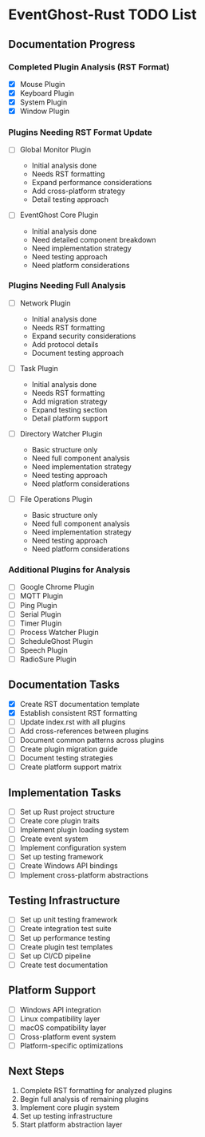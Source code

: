 # EventGhost-Rust TODO List

## Documentation Progress

### Completed Plugin Analysis (RST Format)
- [x] Mouse Plugin
- [x] Keyboard Plugin
- [x] System Plugin
- [x] Window Plugin

### Plugins Needing RST Format Update
- [ ] Global Monitor Plugin
  - Initial analysis done
  - Needs RST formatting
  - Expand performance considerations
  - Add cross-platform strategy
  - Detail testing approach

- [ ] EventGhost Core Plugin
  - Initial analysis done
  - Need detailed component breakdown
  - Need implementation strategy
  - Need testing approach
  - Need platform considerations
  
### Plugins Needing Full Analysis
- [ ] Network Plugin
  - Initial analysis done
  - Needs RST formatting
  - Expand security considerations
  - Add protocol details
  - Document testing approach

- [ ] Task Plugin
  - Initial analysis done
  - Needs RST formatting
  - Add migration strategy
  - Expand testing section
  - Detail platform support

- [ ] Directory Watcher Plugin
  - Basic structure only
  - Need full component analysis
  - Need implementation strategy
  - Need testing approach
  - Need platform considerations

- [ ] File Operations Plugin
  - Basic structure only
  - Need full component analysis
  - Need implementation strategy
  - Need testing approach
  - Need platform considerations


### Additional Plugins for Analysis
- [ ] Google Chrome Plugin
- [ ] MQTT Plugin
- [ ] Ping Plugin
- [ ] Serial Plugin
- [ ] Timer Plugin
- [ ] Process Watcher Plugin
- [ ] ScheduleGhost Plugin
- [ ] Speech Plugin
- [ ] RadioSure Plugin

## Documentation Tasks
- [x] Create RST documentation template
- [x] Establish consistent RST formatting
- [ ] Update index.rst with all plugins
- [ ] Add cross-references between plugins
- [ ] Document common patterns across plugins
- [ ] Create plugin migration guide
- [ ] Document testing strategies
- [ ] Create platform support matrix

## Implementation Tasks
- [ ] Set up Rust project structure
- [ ] Create core plugin traits
- [ ] Implement plugin loading system
- [ ] Create event system
- [ ] Implement configuration system
- [ ] Set up testing framework
- [ ] Create Windows API bindings
- [ ] Implement cross-platform abstractions

## Testing Infrastructure
- [ ] Set up unit testing framework
- [ ] Create integration test suite
- [ ] Set up performance testing
- [ ] Create plugin test templates
- [ ] Set up CI/CD pipeline
- [ ] Create test documentation

## Platform Support
- [ ] Windows API integration
- [ ] Linux compatibility layer
- [ ] macOS compatibility layer
- [ ] Cross-platform event system
- [ ] Platform-specific optimizations

## Next Steps
1. Complete RST formatting for analyzed plugins
2. Begin full analysis of remaining plugins
3. Implement core plugin system
4. Set up testing infrastructure
5. Start platform abstraction layer
